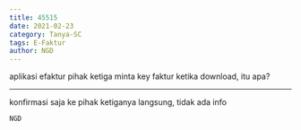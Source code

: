 ```yaml
---
title: 45515
date: 2021-02-23
category: Tanya-SC
tags: E-Faktur
author: NGD
---
```


aplikasi efaktur pihak ketiga minta key faktur ketika download, itu apa?

---

konfirmasi saja ke pihak ketiganya langsung, tidak ada info

`NGD`
